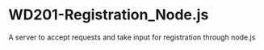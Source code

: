 # WD201-Registration_Node.js
A server to accept requests and take input for registration through node.js
